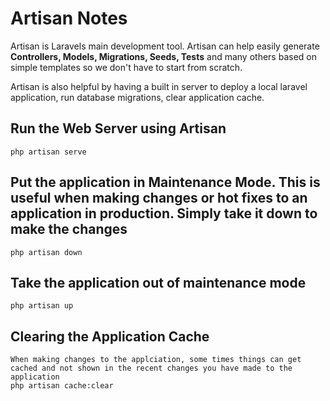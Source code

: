 # Artisan Notes

Artisan is Laravels main development tool.  Artisan can help easily generate **Controllers, Models, Migrations, Seeds, Tests** and many others based on simple templates so we don't have to start from scratch.

Artisan is also helpful by having a built in server to deploy a local laravel application, run database migrations, clear application cache.
## Run the Web Server using Artisan
     
    php artisan serve 
    

## Put the application in **Maintenance Mode**.  This is useful when making changes or hot fixes to an application in production.  Simply take it down to make the changes
   
    php artisan down 
   

## Take the application out of maintenance mode 
    
    php artisan up 
    

## Clearing the Application Cache 
    When making changes to the applciation, some times things can get cached and not shown in the recent changes you have made to the application 
    php artisan cache:clear 




